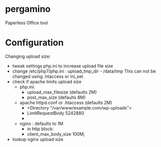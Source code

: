 # pergamino

Paperless Office tool

# Configuration

Changing upload size:

- tweak settings php.ini to increase upload file size
- change /etc/php7/php.ini :
  upload_tmp_dir - /data/tmp
  This can not be changed using .htaccess or ini_set.
- check if apache limits upload size
  - php.ini:
    - upload_max_filesize (defaults 2M)
    - post_max_size (defaults 8M)
  - apache httpd.conf or .htaccess  (defaults 2M)
    - <Directory "/var/www/example.com/wp-uploads">
    - LimitRequestBody 5242880
    - </Directory>
  - nginx : defaults to 1M
    - in http block:
    - client_max_body_size 100M;
- lookup nginx upload size




